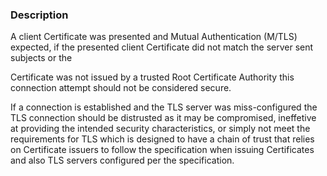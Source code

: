 ### Description

A client Certificate was presented and Mutual Authentication (M/TLS) expected, if the presented client Certificate did not match the server sent subjects or the

Certificate was not issued by a trusted Root Certificate Authority this connection attempt should not be considered secure.

If a connection is established and the TLS server was miss-configured the TLS connection should be distrusted as it may be compromised, ineffetive at providing the intended security characteristics, or simply not meet the requirements for TLS which is designed to have a chain of trust that relies on Certificate issuers to follow the specification when issuing Certificates and also TLS servers configured per the specification.
